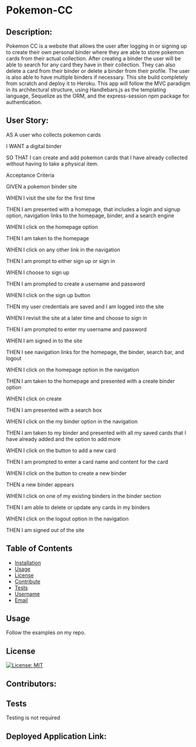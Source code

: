 # Pokemon-CC

## Description:
Pokemon CC is a website that allows the user after logging in or signing up to create their own personal binder where they are able to store pokemon cards from their actual collection. 
After creating a binder the user will be able to search for any card they have in their collection. They can also delete a card from their binder or delete a binder from their profile. 
The user is also able to have multiple binders if necessary. This site build completely from scratch and deploy it to Heroku. This app will follow the MVC paradigm in its architectural structure, 
using Handlebars.js as the templating language, Sequelize as the ORM, and the express-session npm package for authentication.

## User Story:


AS A user who collects pokemon cards

I WANT a digital binder

SO THAT I can create and add pokemon cards that I have already collected without having to take a physical item.

Acceptance Criteria


GIVEN a pokemon binder site

WHEN I visit the site for the first time

THEN I am presented with a homepage, that includes a login and signup option, navigation links to the homepage, binder, and a search engine

WHEN I click on the homepage option

THEN I am taken to the homepage

WHEN I click on any other link in the navigation

THEN I am prompt to either sign up or sign in

WHEN I choose to sign up

THEN I am prompted to create a username and password

WHEN I click on the sign up button

THEN my user credentials are saved and I am logged into the site

WHEN I revisit the site at a later time and choose to sign in

THEN I am prompted to enter my username and password

WHEN I am signed in to the site

THEN I see navigation links for the homepage, the binder, search bar, and logout

WHEN I click on the homepage option in the navigation

THEN I am taken to the homepage and presented with a create binder option

WHEN I click on create

THEN I am presented with a search box

WHEN I click on the my binder option in the navigation

THEN I am taken to my binder and presented with all my saved cards that I have already added and the option to add more

WHEN I click on the button to add a new card

THEN I am prompted to enter a card name and content for the card

WHEN I click on the button to create a new binder

THEN a new binder appears

WHEN I click on one of my existing binders in the binder section

THEN I am able to delete or update any cards in my binders

WHEN I click on the logout option in the navigation

THEN I am signed out of the site

## Table of Contents

- [Installation](#installation)
- [Usage](#usage)
- [License](#license)
- [Contribute](#contribute)
- [Tests](#tests)
- [Username](#username)
- [Email](#email)

## Usage
Follow the examples on my repo.

## License
[![License: MIT](https://img.shields.io/badge/License-MIT-yellow.svg)](https://opensource.org/licenses/MIT)

## Contributors:


## Tests
Testing is not required

## Deployed Application Link: